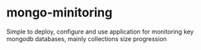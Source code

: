 # mongo-minitoring
Simple to deploy, configure and use application for monitoring key mongodb databases, mainly collections size progression
